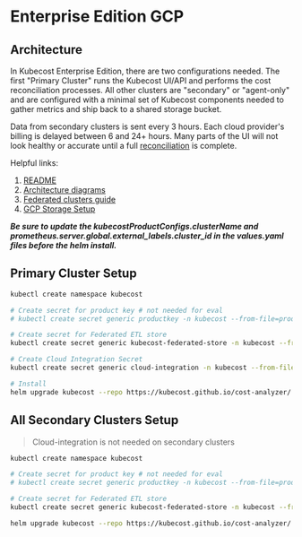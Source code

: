 # Enterprise Edition GCP

## Architecture

In Kubecost Enterprise Edition, there are two configurations needed. The first "Primary Cluster" runs the Kubecost UI/API and performs the cost reconciliation processes. All other clusters are "secondary" or "agent-only" and are configured with a minimal set of Kubecost components needed to gather metrics and ship back to a shared storage bucket.

Data from secondary clusters is sent every 3 hours.
Each cloud provider's billing is delayed between 6 and 24+ hours.
Many parts of the UI will not look healthy or accurate until a full [reconciliation](https://guide.kubecost.com/hc/en-us/articles/4412369153687-Cloud-Integrations#reconciliation) is complete.

Helpful links:

1. [README](https://github.com/kubecost/poc-common-configurations#federated-cluster-views-enterprise-only)
1. [Architecture diagrams](https://guide.kubecost.com/hc/en-us/articles/4407595922711-Kubecost-Core-Architecture-Overview)
1. [Federated clusters guide](https://guide.kubecost.com/hc/en-us/articles/4407595946135-Federated-Clusters)
1. [GCP Storage Setup](./README-gcp-storage.md)

***Be sure to update the kubecostProductConfigs.clusterName and prometheus.server.global.external_labels.cluster_id in the values.yaml files before the helm install.***
## Primary Cluster Setup

```bash
kubectl create namespace kubecost

# Create secret for product key # not needed for eval
# kubectl create secret generic productkey -n kubecost --from-file=productkey.json

# Create secret for Federated ETL store
kubectl create secret generic kubecost-federated-store -n kubecost --from-file=object-store.yaml

# Create Cloud Integration Secret
kubectl create secret generic cloud-integration -n kubecost --from-file=cloud-integration.json

# Install
helm upgrade kubecost --repo https://kubecost.github.io/cost-analyzer/ kubecost --install --namespace kubecost -f ./values-google-primary.yaml
```

## All Secondary Clusters Setup

>Cloud-integration is not needed on secondary clusters

```bash
kubectl create namespace kubecost

# Create secret for product key # not needed for eval
# kubectl create secret generic productkey -n kubecost --from-file=productkey.json

# Create secret for Federated ETL store
kubectl create secret generic kubecost-federated-store -n kubecost --from-file=object-store.yaml

helm upgrade kubecost --repo https://kubecost.github.io/cost-analyzer/ kubecost --namespace kubecost --install -f ./values-google-secondary.yaml
```
